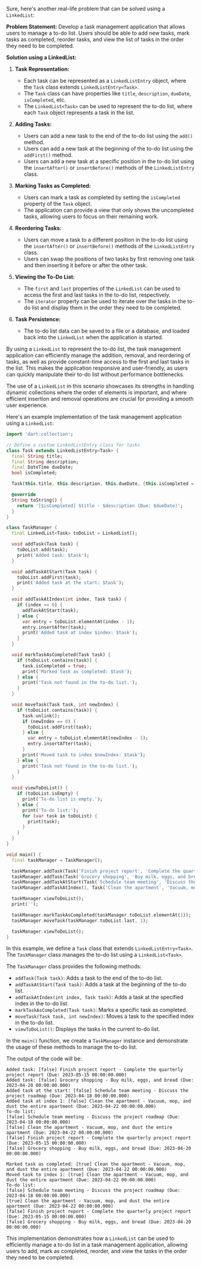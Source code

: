 Sure, here's another real-life problem that can be solved using a `LinkedList`:

**Problem Statement:**
Develop a task management application that allows users to manage a to-do list. Users should be able to add new tasks, mark tasks as completed, reorder tasks, and view the list of tasks in the order they need to be completed.

**Solution using a LinkedList:**
1. **Task Representation:**
   - Each task can be represented as a `LinkedListEntry` object, where the `Task` class extends `LinkedListEntry<Task>`.
   - The `Task` class can have properties like `title`, `description`, `dueDate`, `isCompleted`, etc.
   - The `LinkedList<Task>` can be used to represent the to-do list, where each `Task` object represents a task in the list.

2. **Adding Tasks:**
   - Users can add a new task to the end of the to-do list using the `add()` method.
   - Users can add a new task at the beginning of the to-do list using the `addFirst()` method.
   - Users can add a new task at a specific position in the to-do list using the `insertAfter()` or `insertBefore()` methods of the `LinkedListEntry` class.

3. **Marking Tasks as Completed:**
   - Users can mark a task as completed by setting the `isCompleted` property of the `Task` object.
   - The application can provide a view that only shows the uncompleted tasks, allowing users to focus on their remaining work.

4. **Reordering Tasks:**
   - Users can move a task to a different position in the to-do list using the `insertAfter()` or `insertBefore()` methods of the `LinkedListEntry` class.
   - Users can swap the positions of two tasks by first removing one task and then inserting it before or after the other task.

5. **Viewing the To-Do List:**
   - The `first` and `last` properties of the `LinkedList` can be used to access the first and last tasks in the to-do list, respectively.
   - The `iterator` property can be used to iterate over the tasks in the to-do list and display them in the order they need to be completed.

6. **Task Persistence:**
   - The to-do list data can be saved to a file or a database, and loaded back into the `LinkedList` when the application is started.

By using a `LinkedList` to represent the to-do list, the task management application can efficiently manage the addition, removal, and reordering of tasks, as well as provide constant-time access to the first and last tasks in the list. This makes the application responsive and user-friendly, as users can quickly manipulate their to-do list without performance bottlenecks.

The use of a `LinkedList` in this scenario showcases its strengths in handling dynamic collections where the order of elements is important, and where efficient insertion and removal operations are crucial for providing a smooth user experience.

Here's an example implementation of the task management application using a `LinkedList`:

```dart
import 'dart:collection';

// Define a custom LinkedListEntry class for tasks
class Task extends LinkedListEntry<Task> {
  final String title;
  final String description;
  final DateTime dueDate;
  bool isCompleted;

  Task(this.title, this.description, this.dueDate, {this.isCompleted = false});

  @override
  String toString() {
    return '[$isCompleted] $title - $description (Due: $dueDate)';
  }
}

class TaskManager {
  final LinkedList<Task> toDoList = LinkedList();

  void addTask(Task task) {
    toDoList.add(task);
    print('Added task: $task');
  }

  void addTaskAtStart(Task task) {
    toDoList.addFirst(task);
    print('Added task at the start: $task');
  }

  void addTaskAtIndex(int index, Task task) {
    if (index == 0) {
      addTaskAtStart(task);
    } else {
      var entry = toDoList.elementAt(index - 1);
      entry.insertAfter(task);
      print('Added task at index $index: $task');
    }
  }

  void markTaskAsCompleted(Task task) {
    if (toDoList.contains(task)) {
      task.isCompleted = true;
      print('Marked task as completed: $task');
    } else {
      print('Task not found in the to-do list.');
    }
  }

  void moveTask(Task task, int newIndex) {
    if (toDoList.contains(task)) {
      task.unlink();
      if (newIndex == 0) {
        toDoList.addFirst(task);
      } else {
        var entry = toDoList.elementAt(newIndex - 1);
        entry.insertAfter(task);
      }
      print('Moved task to index $newIndex: $task');
    } else {
      print('Task not found in the to-do list.');
    }
  }

  void viewToDoList() {
    if (toDoList.isEmpty) {
      print('To-do list is empty.');
    } else {
      print('To-do list:');
      for (var task in toDoList) {
        print(task);
      }
    }
  }
}

void main() {
  final taskManager = TaskManager();

  taskManager.addTask(Task('Finish project report', 'Complete the quarterly project report', DateTime(2023, 5, 15)));
  taskManager.addTask(Task('Grocery shopping', 'Buy milk, eggs, and bread', DateTime(2023, 4, 20)));
  taskManager.addTaskAtStart(Task('Schedule team meeting', 'Discuss the project roadmap', DateTime(2023, 4, 18)));
  taskManager.addTaskAtIndex(1, Task('Clean the apartment', 'Vacuum, mop, and dust the entire apartment', DateTime(2023, 4, 22)));

  taskManager.viewToDoList();
  print('');

  taskManager.markTaskAsCompleted(taskManager.toDoList.elementAt(1));
  taskManager.moveTask(taskManager.toDoList.last, 1);

  taskManager.viewToDoList();
}
```

In this example, we define a `Task` class that extends `LinkedListEntry<Task>`. The `TaskManager` class manages the to-do list using a `LinkedList<Task>`.

The `TaskManager` class provides the following methods:

- `addTask(Task task)`: Adds a task to the end of the to-do list.
- `addTaskAtStart(Task task)`: Adds a task at the beginning of the to-do list.
- `addTaskAtIndex(int index, Task task)`: Adds a task at the specified index in the to-do list.
- `markTaskAsCompleted(Task task)`: Marks a specific task as completed.
- `moveTask(Task task, int newIndex)`: Moves a task to the specified index in the to-do list.
- `viewToDoList()`: Displays the tasks in the current to-do list.

In the `main()` function, we create a `TaskManager` instance and demonstrate the usage of these methods to manage the to-do list.

The output of the code will be:

```
Added task: [false] Finish project report - Complete the quarterly project report (Due: 2023-05-15 00:00:00.000)
Added task: [false] Grocery shopping - Buy milk, eggs, and bread (Due: 2023-04-20 00:00:00.000)
Added task at the start: [false] Schedule team meeting - Discuss the project roadmap (Due: 2023-04-18 00:00:00.000)
Added task at index 1: [false] Clean the apartment - Vacuum, mop, and dust the entire apartment (Due: 2023-04-22 00:00:00.000)
To-do list:
[false] Schedule team meeting - Discuss the project roadmap (Due: 2023-04-18 00:00:00.000)
[false] Clean the apartment - Vacuum, mop, and dust the entire apartment (Due: 2023-04-22 00:00:00.000)
[false] Finish project report - Complete the quarterly project report (Due: 2023-05-15 00:00:00.000)
[false] Grocery shopping - Buy milk, eggs, and bread (Due: 2023-04-20 00:00:00.000)

Marked task as completed: [true] Clean the apartment - Vacuum, mop, and dust the entire apartment (Due: 2023-04-22 00:00:00.000)
Moved task to index 1: [true] Clean the apartment - Vacuum, mop, and dust the entire apartment (Due: 2023-04-22 00:00:00.000)
To-do list:
[false] Schedule team meeting - Discuss the project roadmap (Due: 2023-04-18 00:00:00.000)
[true] Clean the apartment - Vacuum, mop, and dust the entire apartment (Due: 2023-04-22 00:00:00.000)
[false] Finish project report - Complete the quarterly project report (Due: 2023-05-15 00:00:00.000)
[false] Grocery shopping - Buy milk, eggs, and bread (Due: 2023-04-20 00:00:00.000)
```

This implementation demonstrates how a `LinkedList` can be used to efficiently manage a to-do list in a task management application, allowing users to add, mark as completed, reorder, and view the tasks in the order they need to be completed.